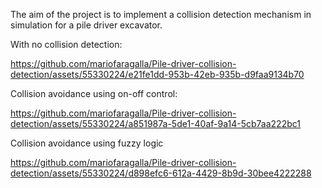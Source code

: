 The aim of the project is to implement a collision detection mechanism in simulation for a pile driver excavator.

With no collision detection:

https://github.com/mariofaragalla/Pile-driver-collision-detection/assets/55330224/e21fe1dd-953b-42eb-935b-d9faa9134b70

Collision avoidance using on-off control:

https://github.com/mariofaragalla/Pile-driver-collision-detection/assets/55330224/a851987a-5de1-40af-9a14-5cb7aa222bc1

Collision avoidance using fuzzy logic

https://github.com/mariofaragalla/Pile-driver-collision-detection/assets/55330224/d898efc6-612a-4429-8b9d-30bee4222288
